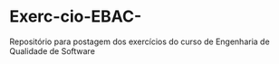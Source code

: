 # Exerc-cio-EBAC-
Repositório para postagem dos exercícios do curso de Engenharia de Qualidade de Software 
